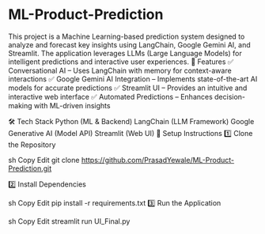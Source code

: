# ML-Product-Prediction
This project is a Machine Learning-based prediction system designed to analyze and forecast key insights using LangChain, Google Gemini AI, and Streamlit. The application leverages LLMs (Large Language Models) for intelligent predictions and interactive user experiences.
🔹 Features
✅ Conversational AI – Uses LangChain with memory for context-aware interactions
✅ Google Gemini AI Integration – Implements state-of-the-art AI models for accurate predictions
✅ Streamlit UI – Provides an intuitive and interactive web interface
✅ Automated Predictions – Enhances decision-making with ML-driven insights

🛠️ Tech Stack
Python (ML & Backend)
LangChain (LLM Framework)
Google Generative AI (Model API)
Streamlit (Web UI)
🚀 Setup Instructions
1️⃣ Clone the Repository

sh
Copy
Edit
git clone https://github.com/PrasadYewale/ML-Product-Prediction.git

2️⃣ Install Dependencies

sh
Copy
Edit
pip install -r requirements.txt
3️⃣ Run the Application

sh
Copy
Edit
streamlit run UI_Final.py
